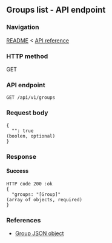 ## Groups list - API endpoint

### Navigation
[README](../../../../README.md)
<
[API reference](../../../api_reference.md)

### HTTP method
GET

### API endpoint
`GET /api/v1/groups`

### Request body
```
{
  "": true                                                           (boolen, optional)
}
```

### Response
#### Success
```
HTTP code 200 :ok
{
  "groups: "[Group]"                                                        (array of objects, required)
}
```

### References
- [Group JSON object](../../../json_objects/group.md)
